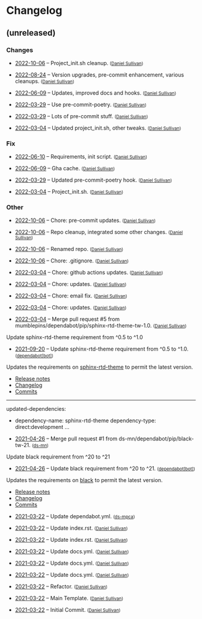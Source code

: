 # Changelog


## (unreleased)

### Changes

  * [2022-10-06](053b0804e8ae870e4692edbccafcfe5fefdbc396) – Project_init.sh cleanup.  <small>([Daniel Sullivan](mailto:daniel.j.sullivan@state.mn.us))</small>

  * [2022-08-24](ff902eff55ebf80d19708fbe54fa6c8df5d3e6d2) – Version upgrades, pre-commit enhancement, various cleanups.  <small>([Daniel Sullivan](mailto:mumblepins@users.noreply.github.com))</small>

  * [2022-06-09](a644aa527ea0028766cce6d799ec229d5f7ff06f) – Updates, improved docs and hooks.  <small>([Daniel Sullivan](mailto:mumblepins@users.noreply.github.com))</small>

  * [2022-03-29](d8082cc6abe6b231301c8b798a99e7951fec9863) – Use pre-commit-poetry.  <small>([Daniel Sullivan](mailto:mumblepins@users.noreply.github.com))</small>

  * [2022-03-29](45c98cf846d3f8e66e8af84faeb85e972fce1875) – Lots of pre-commit stuff.  <small>([Daniel Sullivan](mailto:mumblepins@users.noreply.github.com))</small>

  * [2022-03-04](d764b37de6d15ac04eb8ccf1d70272bfce3689e8) – Updated project_init.sh, other tweaks.  <small>([Daniel Sullivan](mailto:daniel.j.sullivan@state.mn.us))</small>

### Fix

  * [2022-06-10](e92423dc9b9969f7b94187bae7a864193994f1c6) – Requirements, init script.  <small>([Daniel Sullivan](mailto:mumblepins@users.noreply.github.com))</small>

  * [2022-06-09](6377f60126b3fd1cda995ee1ce78f5d9dc801af6) – Gha cache.  <small>([Daniel Sullivan](mailto:mumblepins@users.noreply.github.com))</small>

  * [2022-03-29](fc48c667ab754dce6f529d36979d1c5ded338f9d) – Updated pre-commit-poetry hook.  <small>([Daniel Sullivan](mailto:mumblepins@users.noreply.github.com))</small>

  * [2022-03-04](27494e8f3e4ecba320a686b8ab0faadadddd509c) – Project_init.sh.  <small>([Daniel Sullivan](mailto:daniel.j.sullivan@state.mn.us))</small>

### Other

  * [2022-10-06](47681f5a149d6c57214c4bb6f7c3031ec0b6e0a9) – Chore: pre-commit updates.  <small>([Daniel Sullivan](mailto:daniel.j.sullivan@state.mn.us))</small>

  * [2022-10-06](425e4d35351064f00f848c559253302eb7ad6498) – Repo cleanup, integrated some other changes.  <small>([Daniel Sullivan](mailto:daniel.j.sullivan@state.mn.us))</small>

  * [2022-10-06](788345bac847a92ad20c148138905a206495a23e) – Renamed repo.  <small>([Daniel Sullivan](mailto:daniel.j.sullivan@state.mn.us))</small>

  * [2022-10-06](a46db1df8182078da6b85868f202280e8377609e) – Chore: .gitignore.  <small>([Daniel Sullivan](mailto:mumblepins@users.noreply.github.com))</small>

  * [2022-03-04](23642dcebd55d65d3668990a1a8a0f928f21c88d) – Chore: github actions updates.  <small>([Daniel Sullivan](mailto:daniel.j.sullivan@state.mn.us))</small>

  * [2022-03-04](fb9349179dc37abe7d2bfef53d38744e922337b1) – Chore: updates.  <small>([Daniel Sullivan](mailto:daniel.j.sullivan@state.mn.us))</small>

  * [2022-03-04](0dcb321e9f5d4316b44ba3b4d781e3a70a05b4d9) – Chore: email fix.  <small>([Daniel Sullivan](mailto:daniel.j.sullivan@state.mn.us))</small>

  * [2022-03-04](8215620b39d6c42089700a0a0aae8895a4286069) – Chore: updates.  <small>([Daniel Sullivan](mailto:daniel.j.sullivan@state.mn.us))</small>

  * [2022-03-04](39b0e0ba20c76c999abe9bd144e5ab2ef736121d) – Merge pull request #5 from mumblepins/dependabot/pip/sphinx-rtd-theme-tw-1.0.  <small>([Daniel Sullivan](mailto:mumblepins@users.noreply.github.com))</small>

  Update sphinx-rtd-theme requirement from ^0.5 to ^1.0

  * [2021-09-20](3c0752b3f21e39d83067c12d0d2badd00e6f3a91) – Update sphinx-rtd-theme requirement from ^0.5 to ^1.0.  <small>([dependabot[bot]](mailto:49699333+dependabot[bot]@users.noreply.github.com))</small>

  Updates the requirements on [sphinx-rtd-theme](https://github.com/readthedocs/sphinx_rtd_theme) to permit the latest version.
  - [Release notes](https://github.com/readthedocs/sphinx_rtd_theme/releases)
  - [Changelog](https://github.com/readthedocs/sphinx_rtd_theme/blob/master/docs/changelog.rst)
  - [Commits](https://github.com/readthedocs/sphinx_rtd_theme/compare/0.5.0...1.0.0)

  ---
  updated-dependencies:
  - dependency-name: sphinx-rtd-theme
    dependency-type: direct:development
  ...

  * [2021-04-26](42cb17ac9c46835ec3a87b0041db0f1f636168f3) – Merge pull request #1 from ds-mn/dependabot/pip/black-tw-21.  <small>([ds-mn](mailto:57496265+ds-mn@users.noreply.github.com))</small>

  Update black requirement from ^20 to ^21

  * [2021-04-26](47cd55c68b543d1c9e2e1cc6f9804f72de01bf0e) – Update black requirement from ^20 to ^21.  <small>([dependabot[bot]](mailto:49699333+dependabot[bot]@users.noreply.github.com))</small>

  Updates the requirements on [black](https://github.com/psf/black) to permit the latest version.
  - [Release notes](https://github.com/psf/black/releases)
  - [Changelog](https://github.com/psf/black/blob/master/CHANGES.md)
  - [Commits](https://github.com/psf/black/commits)

  * [2021-03-22](6926f74860bc29bcc79fed83720579859bb1795a) – Update dependabot.yml.  <small>([ds-mpca](mailto:57496265+ds-mpca@users.noreply.github.com))</small>

  * [2021-03-22](7ac9fdd3b2c72bf0a91b651e1e60db7989458dac) – Update index.rst.  <small>([Daniel Sullivan](mailto:daniel.sullivan@state.mn.us))</small>

  * [2021-03-22](16f3674b37c8de9dd0785500ee2593321056312b) – Update index.rst.  <small>([Daniel Sullivan](mailto:daniel.sullivan@state.mn.us))</small>

  * [2021-03-22](3ede10f42bf9abb841376f28b15dc4f98b804fc6) – Update docs.yml.  <small>([Daniel Sullivan](mailto:daniel.sullivan@state.mn.us))</small>

  * [2021-03-22](501e90af59c001f38f7d4fe6df2a2a5b8fa0d0e2) – Update docs.yml.  <small>([Daniel Sullivan](mailto:daniel.sullivan@state.mn.us))</small>

  * [2021-03-22](be220787d5bad4ed954f62b727864b7bf485888a) – Update docs.yml.  <small>([Daniel Sullivan](mailto:daniel.sullivan@state.mn.us))</small>

  * [2021-03-22](5be93d1117067b73ac39e27cb5f6d3c114938f1d) – Refactor.  <small>([Daniel Sullivan](mailto:daniel.sullivan@state.mn.us))</small>

  * [2021-03-22](7c5eedfefb0ca9a8f4f5b2b47f5b2c324ca4920e) – Main Template.  <small>([Daniel Sullivan](mailto:daniel.sullivan@state.mn.us))</small>

  * [2021-03-22](8a4962d23bbcedd6b1f888b68bfd6c21f56cf273) – Initial Commit.  <small>([Daniel Sullivan](mailto:daniel.sullivan@state.mn.us))</small>


